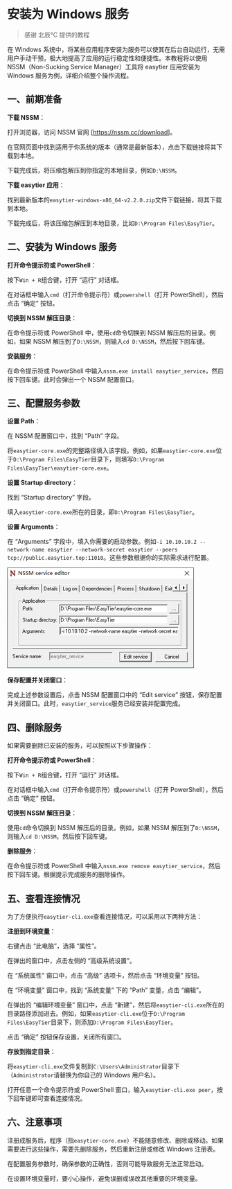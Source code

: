# 安装为 Windows 服务

> 感谢 北辰℃ 提供的教程

在 Windows 系统中，将某些应用程序安装为服务可以使其在后台自动运行，无需用户手动干预，极大地提高了应用的运行稳定性和便捷性。本教程将以使用 NSSM（Non-Sucking Service Manager）工具将 easytier 应用安装为 Windows 服务为例，详细介绍整个操作流程。

## 一、前期准备

**下载 NSSM**：

打开浏览器，访问 NSSM 官网 \[[ht](https://nssm.cc/download)[tps:/](https://nssm.cc/download)[/nssm](https://nssm.cc/download)[.cc/d](https://nssm.cc/download)[ownlo](https://nssm.cc/download)[ad](https://nssm.cc/download)]。

在官网页面中找到适用于你系统的版本（通常是最新版本），点击下载链接将其下载到本地。

下载完成后，将压缩包解压到你指定的本地目录，例如`D:\NSSM`。

**下载 easytier 应用**：

找到最新版本的`easytier-windows-x86_64-v2.2.0.zip`文件下载链接，将其下载到本地。

下载完成后，将该压缩包解压到本地目录，比如`D:\Program Files\EasyTier`。

## 二、安装为 Windows 服务

**打开命令提示符或 PowerShell**：

按下`Win + R`组合键，打开 “运行” 对话框。

在对话框中输入`cmd`（打开命令提示符）或`powershell`（打开 PowerShell），然后点击 “确定” 按钮。

**切换到 NSSM 解压目录**：

在命令提示符或 PowerShell 中，使用`cd`命令切换到 NSSM 解压后的目录。例如，如果 NSSM 解压到了`D:\NSSM`，则输入`cd D:\NSSM`，然后按下回车键。

**安装服务**：

在命令提示符或 PowerShell 中输入`nssm.exe install easytier_service`，然后按下回车键。此时会弹出一个 NSSM 配置窗口。

## 三、配置服务参数

**设置 Path**：

在 NSSM 配置窗口中，找到 “Path” 字段。

将`easytier-core.exe`的完整路径填入该字段。例如，如果`easytier-core.exe`位于`D:\Program Files\EasyTier`目录下，则填写`D:\Program Files\EasyTier\easytier-core.exe`。

**设置 Startup directory**：

找到 “Startup directory” 字段。

填入`easytier-core.exe`所在的目录，即`D:\Program Files\EasyTier`。

**设置 Arguments**：

在 “Arguments” 字段中，填入你需要的启动参数。例如`-i 10.10.10.2 --network-name easytier --network-secret easytier --peers tcp://public.easytier.top:11010`。这些参数根据你的实际需求进行配置。

![easytier nssm](/assets/win-service.png)

**保存配置并关闭窗口**：

完成上述参数设置后，点击 NSSM 配置窗口中的 “Edit service” 按钮，保存配置并关闭窗口。此时，`easytier_service`服务已经安装并配置完成。

## 四、删除服务

如果需要删除已安装的服务，可以按照以下步骤操作：

**打开命令提示符或 PowerShell**：

按下`Win + R`组合键，打开 “运行” 对话框。

在对话框中输入`cmd`（打开命令提示符）或`powershell`（打开 PowerShell），然后点击 “确定” 按钮。

**切换到 NSSM 解压目录**：

使用`cd`命令切换到 NSSM 解压后的目录。例如，如果 NSSM 解压到了`D:\NSSM`，则输入`cd D:\NSSM`，然后按下回车键。

**删除服务**：

在命令提示符或 PowerShell 中输入`nssm.exe remove easytier_service`，然后按下回车键。根据提示完成服务的删除操作。

## 五、查看连接情况

为了方便执行`easytier-cli.exe`查看连接情况，可以采用以下两种方法：

**注册到环境变量**：

右键点击 “此电脑”，选择 “属性”。

在弹出的窗口中，点击左侧的 “高级系统设置”。

在 “系统属性” 窗口中，点击 “高级” 选项卡，然后点击 “环境变量” 按钮。

在 “环境变量” 窗口中，找到 “系统变量” 下的 “Path” 变量，点击 “编辑”。

在弹出的 “编辑环境变量” 窗口中，点击 “新建”，然后将`easytier-cli.exe`所在的目录路径添加进去。例如，如果`easytier-cli.exe`位于`D:\Program Files\EasyTier`目录下，则添加`D:\Program Files\EasyTier`。

点击 “确定” 按钮保存设置，关闭所有窗口。

**存放到指定目录**：

将`easytier-cli.exe`文件复制到`C:\Users\Administrator`目录下（`Administrator`请替换为你自己的 Windows 用户名）。

打开任意一个命令提示符或 PowerShell 窗口，输入`easytier-cli.exe peer`，按下回车键即可查看连接情况。

## 六、注意事项

注册成服务后，程序（指`easytier-core.exe`）不能随意修改、删除或移动。如果需要进行这些操作，需要先删除服务，然后重新注册或修改 Windows 注册表。

在配置服务参数时，确保参数的正确性，否则可能导致服务无法正常启动。

在设置环境变量时，要小心操作，避免误删或误改其他重要的环境变量。
